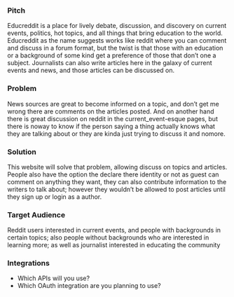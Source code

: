 ### Pitch

Educreddit is a place for lively debate, discussion, and discovery on current events, politics, hot topics, and all things that bring education to the world. Educreddit as the name suggests works like reddit where you can comment and discuss in a forum format, but the twist is that those with an education or a background of some kind get a preference of those that don’t one a subject. Journalists can also write articles here in the galaxy of current events and news, and those articles can be discussed on.

### Problem

News sources are great to become informed on a topic, and don’t get me wrong there are comments on the articles posted. And on another hand there is great discussion on reddit in the current_event-esque pages, but there is noway to know if the person saying a thing actually knows what they are talking about or they are kinda just trying to discuss it and nomore.

### Solution

This website will solve that problem, allowing discuss on topics and articles. People also have the option the declare there identity or not as guest can comment on anything they want, they can also contribute information to the writers to talk about; however they wouldn’t be allowed to post articles until they sign up or login as a author.


### Target Audience

Reddit users interested in current events, and people with backgrounds in certain topics; also people without backgrounds who are interested in learning more; as well as journalist interested in educating the community

### Integrations

* Which APIs will you use?
* Which OAuth integration are you planning to use?
